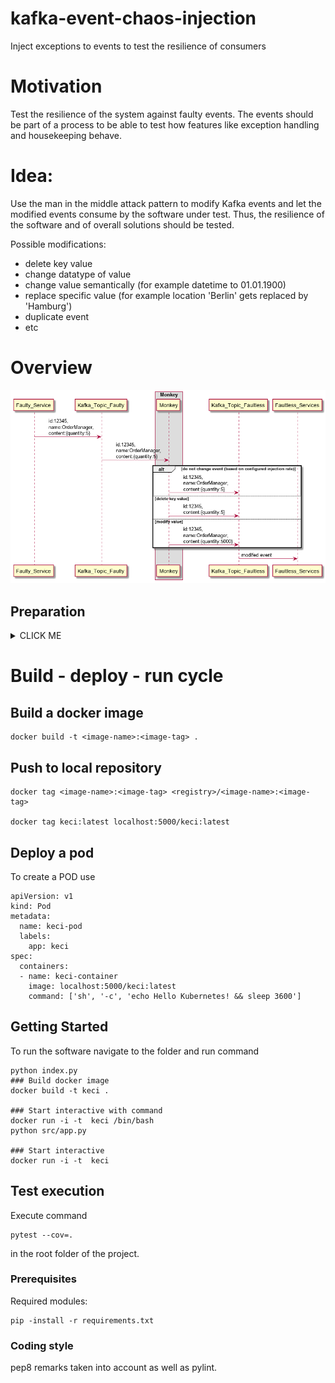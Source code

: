 # kafka-event-chaos-injection
Inject exceptions to events to test the resilience of consumers

# Motivation
Test the resilience of the system against faulty events. 
The events should be part of a process to be able to test how features like exception handling and housekeeping behave.

# Idea:
Use the man in the middle attack pattern to modify Kafka events and let the modified events consume by the software under test.
Thus, the resilience of the software and of overall solutions should be tested.

Possible modifications:
* delete key value
* change datatype of value
* change value semantically (for example datetime to 01.01.1900)
* replace specific value (for example location 'Berlin' gets replaced by 'Hamburg')
* duplicate event
* etc

# Overview

![](overview.png)

## Preparation

<details><summary>CLICK ME</summary>
<p>

## kubernetes deployment
Setup docker-for-windows under docker settings. 

Dashboard can be found at [Dashboard](http://localhost:8001/api/v1/namespaces/kube-system/services/https:kubernetes-dashboard:/proxy/#!/overview?namespace=default) after running command 
```
kubectl proxy
``` 

If there are issue regarding login execute commands
```
$TOKEN=((kubectl -n kube-system describe secret default | Select-String "token:") -split " +")[1]
kubectl config set-credentials docker-desktop --token="${TOKEN}"
```
Afterwards select the ./kube/config or copy the token to the login page.

### Setup local repository
[https://medium.com/htc-research-engineering-blog/setup-local-docker-repository-for-local-kubernetes-cluster-354f0730ed3a](https://medium.com/htc-research-engineering-blog/setup-local-docker-repository-for-local-kubernetes-cluster-354f0730ed3a)

### Todo: paragraph about kafka deployment

## Deploy Kafka
based on
[https://dzone.com/articles/ultimate-guide-to-installing-kafka-docker-on-kuber](https://dzone.com/articles/ultimate-guide-to-installing-kafka-docker-on-kuber)

#### Test kafka

To produce messages make a shell into one of the kafka pods and use command:
```
kafka-console-producer.sh --broker-list kafka:9092 --topic inbound_topic
```

To consume messages from kafka make a shell into one of the kafka pods and use command:
```
kafka-console-consumer.sh --bootstrap-server kafka:9092 --topic outbound_topic --from-beginning
```

</p>
</details>

# Build - deploy - run cycle

## Build a docker image
```
docker build -t <image-name>:<image-tag> .
```

## Push to local repository
```
docker tag <image-name>:<image-tag> <registry>/<image-name>:<image-tag>

docker tag keci:latest localhost:5000/keci:latest
```

## Deploy a pod
To create a POD use
```
apiVersion: v1
kind: Pod
metadata:
  name: keci-pod
  labels:
    app: keci
spec:
  containers:
  - name: keci-container
    image: localhost:5000/keci:latest
    command: ['sh', '-c', 'echo Hello Kubernetes! && sleep 3600']
```


## Getting Started

To run the software navigate to the folder and run command  
```
python index.py
### Build docker image
docker build -t keci .

### Start interactive with command
docker run -i -t  keci /bin/bash
python src/app.py

### Start interactive 
docker run -i -t  keci
```

## Test execution
Execute command
```
pytest --cov=.
```
in the root folder of the project.

### Prerequisites

Required modules:
```
pip -install -r requirements.txt
```

### Coding style

pep8 remarks taken into account as well as pylint.


